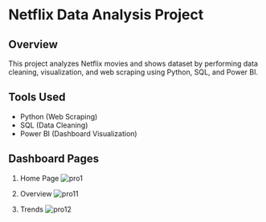 # Netflix Data Analysis Project  

## Overview  
This project analyzes Netflix movies and shows dataset by performing data cleaning, visualization, and web scraping using Python, SQL, and Power BI.

## Tools Used  
- Python (Web Scraping)  
- SQL (Data Cleaning)  
- Power BI (Dashboard Visualization)  

## Dashboard Pages  
1. Home Page       ![pro1](https://github.com/user-attachments/assets/7f7618a8-0146-4f3a-bd11-0e54a9836a10)
          
2. Overview  ![pro11](https://github.com/user-attachments/assets/a5caa46c-554e-4508-8361-110c85ffae1f)

3. Trends  ![pro12](https://github.com/user-attachments/assets/a928cdbb-772d-464c-be12-3a81d1b6e29b)

